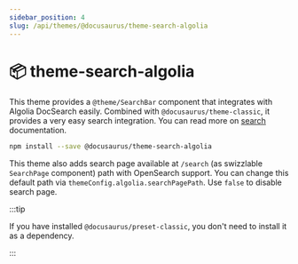 ```yaml
---
sidebar_position: 4
slug: /api/themes/@docusaurus/theme-search-algolia
---
```


# 📦 theme-search-algolia

This theme provides a `@theme/SearchBar` component that integrates with Algolia DocSearch easily. Combined with `@docusaurus/theme-classic`, it provides a very easy search integration. You can read more on [search](../../search.md) documentation.

```bash npm2yarn
npm install --save @docusaurus/theme-search-algolia
```

This theme also adds search page available at `/search` (as swizzlable `SearchPage` component) path with OpenSearch support. You can change this default path via `themeConfig.algolia.searchPagePath`. Use `false` to disable search page.

:::tip

If you have installed `@docusaurus/preset-classic`, you don't need to install it as a dependency.

:::
